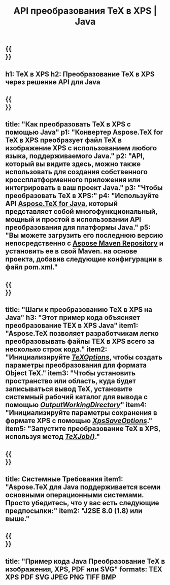 ﻿---
translation: true
template: /_templates/_conversion-child-java.md
title: API преобразования TeX в XPS | Java
description: Функциональность преобразования TeX в XPS. Интегрируйте эту локальную библиотеку Java в свой проект или используйте кроссплатформенные приложения для преобразования TeX в XPS.
keywords: tex to xps api java, интеграция tex2xps
url: /java/conversion/tex-to-xps/
family: tex
platformtag: java
feature: conversion
informat: TEX
outformat: XPS
otherformats: BMP PNG JPEG TIFF PDF SVG
---

{{<section banner>}}
---
h1: TeX в XPS
h2: Преобразование TeX в XPS через решение API для Java
---

{{<section overview>}}
---
title: "Как преобразовать TeX в XPS с помощью Java"
p1: "Конвертер Aspose.TeX for TeX в XPS преобразует файл TeX в изображение XPS с использованием любого языка, поддерживаемого Java."
p2: "API, который вы видите здесь, можно также использовать для создания собственного кроссплатформенного приложения или интегрировать в ваш проект Java."
p3: "Чтобы преобразовать TeX в XPS:"
p4: "Используйте API [Aspose.TeX for Java](https://products.aspose.com/tex/java), который представляет собой многофункциональный, мощный и простой в использовании API преобразования для платформы Java."
p5: "Вы можете загрузить его последнюю версию непосредственно с [Aspose Maven Repository](https://repository.aspose.com/tex/) и установить ее в свой Maven. на основе проекта, добавив следующие конфигурации в файл pom.xml."
---

{{<section feature1>}}
---
title: "Шаги к преобразованию TeX в XPS на Java"
h3: "Этот пример кода объясняет преобразование TEX в XPS Java"
item1: "Aspose.TeX позволяет разработчикам легко преобразовывать файлы TEX в XPS всего за несколько строк кода."
item2: "Инициализируйте [*TeXOptions*](https://reference.aspose.com/tex/java/com.aspose.tex/TeXOptions), чтобы создать параметры преобразования для формата Object TeX."
item3: "Чтобы установить пространство или область, куда будет записываться вывод TeX, установите системный рабочий каталог для вывода с помощью [*OutputWorkingDirectory*](https://reference.aspose.com/tex/java/com.aspose.tex/TeXOptions#getOutputWorkingDirectory--)"
item4: "Инициализируйте параметры сохранения в формате XPS с помощью [*XpsSaveOptions*](https://reference.aspose.com/tex/java/com.aspose.tex.rendering/XpsSaveOptions)."
item5: "Запустите преобразование TeX в XPS, используя метод [*TeXJob()*](https://reference.aspose.com/tex/java/com.aspose.tex/TeXJob)."
---

{{<section feature2>}}
---
title: Системные Требования
item1: "Aspose.TeX для Java поддерживается всеми основными операционными системами. Просто убедитесь, что у вас есть следующие предпосылки:"
item2: "J2SE 8.0 (1.8) или выше."
---

{{<section widget>}}
---
title: "Пример кода Java Преобразование TeX в изображения, XPS, PDF или SVG"
formats: TEX XPS PDF SVG JPEG PNG TIFF BMP
---